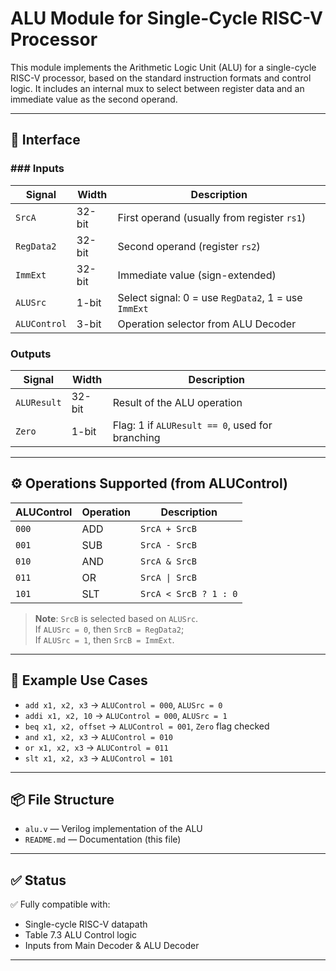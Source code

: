 # ALU Module for Single-Cycle RISC-V Processor

This module implements the Arithmetic Logic Unit (ALU) for a single-cycle RISC-V processor, based on the standard instruction formats and control logic. It includes an internal mux to select between register data and an immediate value as the second operand.

---

## 🔧 Interface

### ### Inputs
| Signal       | Width | Description                                    |
|--------------|--------|------------------------------------------------|
| `SrcA`       | 32-bit | First operand (usually from register `rs1`)   |
| `RegData2`   | 32-bit | Second operand (register `rs2`)               |
| `ImmExt`     | 32-bit | Immediate value (sign-extended)               |
| `ALUSrc`     | 1-bit  | Select signal: 0 = use `RegData2`, 1 = use `ImmExt` |
| `ALUControl` | 3-bit  | Operation selector from ALU Decoder           |

### Outputs
| Signal       | Width | Description                                     |
|--------------|--------|-------------------------------------------------|
| `ALUResult`  | 32-bit | Result of the ALU operation                    |
| `Zero`       | 1-bit  | Flag: 1 if `ALUResult == 0`, used for branching |

---

## ⚙️ Operations Supported (from ALUControl)

| ALUControl | Operation      | Description                |
|------------|----------------|----------------------------|
| `000`      | ADD            | `SrcA + SrcB`              |
| `001`      | SUB            | `SrcA - SrcB`              |
| `010`      | AND            | `SrcA & SrcB`              |
| `011`      | OR             | `SrcA \| SrcB`             |
| `101`      | SLT            | `SrcA < SrcB ? 1 : 0`      |

> **Note**: `SrcB` is selected based on `ALUSrc`.  
> If `ALUSrc = 0`, then `SrcB = RegData2`;  
> If `ALUSrc = 1`, then `SrcB = ImmExt`.

---

## 🧪 Example Use Cases

- `add x1, x2, x3` → `ALUControl = 000`, `ALUSrc = 0`
- `addi x1, x2, 10` → `ALUControl = 000`, `ALUSrc = 1`
- `beq x1, x2, offset` → `ALUControl = 001`, `Zero` flag checked
- `and x1, x2, x3` → `ALUControl = 010`
- `or x1, x2, x3` → `ALUControl = 011`
- `slt x1, x2, x3` → `ALUControl = 101`

---

## 📦 File Structure

- `alu.v` — Verilog implementation of the ALU
- `README.md` — Documentation (this file)

---

## ✅ Status

✅ Fully compatible with:
- Single-cycle RISC-V datapath
- Table 7.3 ALU Control logic
- Inputs from Main Decoder & ALU Decoder

---
